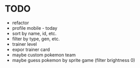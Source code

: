# TODO
- refactor
- profile mobile - today
- sort by name, id, etc.
- filter by type, gen, etc.
- trainer level
- expor trainer card
- maybe custom pokemon team
- maybe guess pokemon by sprite game (filter brightness 0)